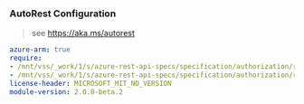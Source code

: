 ### AutoRest Configuration

> see https://aka.ms/autorest

``` yaml
azure-arm: true
require:
- /mnt/vss/_work/1/s/azure-rest-api-specs/specification/authorization/resource-manager/readme.md
- /mnt/vss/_work/1/s/azure-rest-api-specs/specification/authorization/resource-manager/readme.go.md
license-header: MICROSOFT_MIT_NO_VERSION
module-version: 2.0.0-beta.2
```